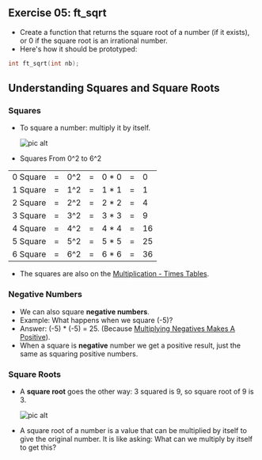 ## Exercise 05: ft_sqrt
- Create a function that returns the square root of a number (if it exists), or 0 if the square root is an irrational number.
- Here's how it should be prototyped:
```C
int	ft_sqrt(int nb);
```

## Understanding Squares and Square Roots
### Squares
- To square a number: multiply it by itself. 

   ![pic alt](https://github.com/Abdelghafour2001/Computer-Science/blob/master/1337/imgs/3_squared.png)

- Squares From 0^2 to 6^2

| | | | | |||      
|--|--|--|--|--|--|--|
|0 Square |=| 0^2 |=| 0 * 0 |=| 0
|1 Square |=| 1^2 |=| 1 * 1 |=| 1
|2 Square |=| 2^2 |=| 2 * 2 |=| 4 
|3 Square |=| 3^2 |=| 3 * 3 |=| 9 
|4 Square |=| 4^2 |=| 4 * 4 |=| 16 
|5 Square |=| 5^2 |=| 5 * 5 |=| 25
|6 Square |=| 6^2 |=| 6 * 6 |=| 36

- The squares are also on the [Multiplication - Times Tables](https://www.mathsisfun.com/tables.html).

### Negative Numbers
- We can also square **negative numbers**.
- Example: What happens when we square (-5)?
- Answer: (-5) * (-5) = 25. (Because [Multiplying Negatives Makes A Positive](https://www.mathsisfun.com/multiplying-negatives.html)).
- When a square is **negative** number we get a positive result, just the same as squaring positive numbers.

### Square Roots
- A **square root** goes the other way: 3 squared is 9, so square root of 9 is 3.

   ![pic alt](https://github.com/Abdelghafour2001/Computer-Science/blob/master/1337/imgs/square_roots.png)

- A square root of a number is a value that can be multiplied by itself to give the original number. It is like asking: What can we multiply by itself to get this?

